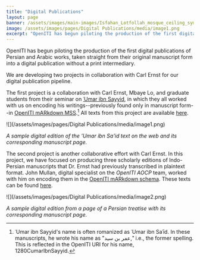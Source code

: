 ```yaml
---
title: "Digital Publications"
layout: page
banner: /assets/images/main-images/Isfahan_Lotfollah_mosque_ceiling_symmetric_narrow_border.png
image: /assets/images/pages/Digital Publications/media/image1.png
excerpt: "OpenITI has begun piloting the production of the first digital publications of Persian and Arabic works, taken straight from their original manuscript form into a digital publication without a print intermediary. We are developing two projects in collaboration with Carl Ernst for our digital publication pipeline."
---
```





OpenITI has begun piloting the production of the first digital publications of Persian and Arabic works, taken straight from their original manuscript form into a digital publication without a print intermediary.



We are developing two projects in collaboration with Carl Ernst for our digital publication pipeline.



The first project is a collaboration with Carl Ernst, Mbaye Lo, and graduate students from their seminar on [ʿUmar ibn Sayyid](https://en.wikipedia.org/wiki/Omar_ibn_Said), in which they all worked with us on encoding his writings--previously found only in manuscript form--in [OpenITI mARkdown MSS](https://openiti.github.io/mARkdownMSS/mARkdownMSS.html).[^1] All texts from this project are available [here](https://openiti.org/pubs/1280CumarIbnSayyid/).

[^1]: ʿUmar ibn Sayyid's name is often romanized as ʿUmar ibn Saʿīd. In these manuscripts, he wrote his name as "عمر بن سيد," i.e., the former spelling. This is reflected in the OpenITI URI for his name, 1280CumarIbnSayyid.

![](/assets/images/pages/Digital Publications/media/image1.png)

*A sample digital edition of the 'Umar ibn Sa'id text on the web and its corresponding manuscript page.*

The second project is another collaborative effort with Carl Ernst. In this project, we have focused on producing three scholarly editions of Indo-Persian manuscripts that Dr. Ernst had previously transcribed in plaintext format. John Mullan, digital specialist on the *OpenITI AOCP* team, worked with him on encoding them in the [OpenITI mARkdown schema](https://alraqmiyyat.github.io/mARkdown/). These texts can be found [here](https://openiti.org/oitei/).



![](/assets/images/pages/Digital Publications/media/image2.png)

*A sample digital edition from a page of a Persian treatise with its corresponding manuscript page.*





